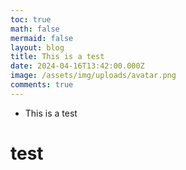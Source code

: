 ```yaml
---
toc: true
math: false
mermaid: false
layout: blog
title: This is a test
date: 2024-04-16T13:42:00.000Z
image: /assets/img/uploads/avatar.png
comments: true
---
```

* This is a test



# test

